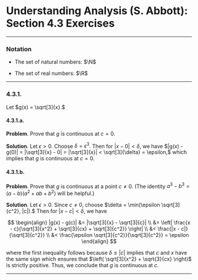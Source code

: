 Understanding Analysis (S. Abbott): Section 4.3 Exercises
=========================================================

--------------------------------------------------------------------------------------------
### Notation

* $\newcommand{\N}{\mathbb{N}}$
  The set of natural numbers: $\N$

* $\newcommand{\R}{\mathbb{R}}$
  The set of real numbers: $\R$

--------------------------------------------------------------------------------------------
### 4.3.1.

Let $g(x) = \sqrt[3]{x}.$

#### 4.3.1.a.

__Problem__. Prove that $g$ is continuous at $c = 0.$

__Solution__. Let $\epsilon > 0.$ Choose $\delta = \epsilon^3.$ Then for $|x - 0| < \delta$,
we have $|g(x) - g(0)| = |\sqrt[3]{x} - 0| = |\sqrt[3]{x}| < \sqrt[3]{\delta} = \epsilon,$
which implies that $g$ is continuous at $c = 0.$

#### 4.3.1.b.

__Problem__. Prove that $g$ is continuous at a point $c \ne 0.$ (The identity
$a^3 - b^3 = (a-b)(a^2 + ab + b^2)$ will be helpful.)

__Solution__. Let $\epsilon > 0.$ Since $c \ne 0$, choose
$\delta = \min(\epsilon \sqrt[3]{c^2}, |c|).$ Then for $|x - c| < \delta$, we have

$$
\begin{align}
|g(x) - g(c)|
&= |\sqrt[3]{x} - \sqrt[3]{c}| \\
&= \left| \frac{x - c}{\sqrt[3]{x^2} + \sqrt[3]{cx} + \sqrt[3]{c^2}} \right| \\
&< \frac{|x - c|}{\sqrt[3]{c^2}} \\
&< \frac{\epsilon \sqrt[3]{c^2}}{\sqrt[3]{c^2}} = \epsilon
\end{align}
$$

where the first inequality follows because $\delta \le |c|$ implies that $c$ and $x$ have
the same sign which ensures that $\left( \sqrt[3]{x^2} + \sqrt{3}{cx} \right)$ is strictly
positive. Thus, we conclude that $g$ is continuous at $c.$

--------------------------------------------------------------------------------------------
